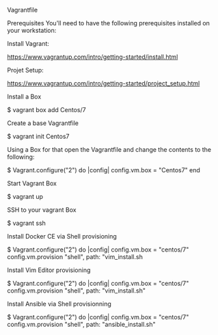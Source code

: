 Vagrantfile

Prerequisites You'll need to have the following prerequisites installed on your workstation:

Install Vagrant:

https://www.vagrantup.com/intro/getting-started/install.html

Projet Setup:

https://www.vagrantup.com/intro/getting-started/project_setup.html

Install a Box

 $ vagrant box add Centos/7

Create a base Vagrantfile

 $ vagrant init Centos7

Using a Box for that open the Vagrantfile and change the contents to the following:

 $ Vagrant.configure("2") do |config| 
    config.vm.box = "Centos7"
   end

Start Vagrant Box

$ vagrant up   

SSH to your vagrant Box

 $ vagrant ssh  

Install Docker CE via Shell provisioning

$ Vagrant.configure("2") do |config|
  config.vm.box = "centos/7"
  config.vm.provision "shell", path: "vim_install.sh

Install Vim Editor provisioning

 $ Vagrant.configure("2") do |config|
  config.vm.box = "centos/7"
  config.vm.provision "shell", path: "vim_install.sh"

Install Ansible via Shell provisionning

  $ Vagrant.configure("2") do |config|
  config.vm.box = "centos/7"
  config.vm.provision "shell", path: "ansible_install.sh"
  